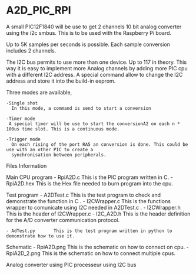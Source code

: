 A2D_PIC_RPI
===========

  A small PIC12F1840   will be use to get  2 channels 10 bit analog converter using the  i2c smbus.
This is to be used with the Raspberry Pi board.

  Up to 5K samples per seconds  is possible. Each sample conversion includes  2 channels.


  The I2C bus permits to use  more than one device. Up to 117 in theory.
  This way it is easy to implement more Analog channels by adding more PIC cpu with a different I2C address.
  A special command allow to change the I2C address and store it into the build-in eeprom.


   Three modes are available,

    -Single shot 
      In this mode, a command is send to start a conversion

    -Timer mode
     A special timer will be use to start the conversionA2 on each n * 100us time slot. This is a continuous mode.

    -Trigger mode
      On each rising of the port RA5 an conversion is done. This could be use with an other PIC to create a
      synchronisation between peripherals.


   Files Information

   Main CPU program
    - RpiA2D.c        This is the PIC program written in C.
    - RpiA2D.hex      This is the Hex file needed to burn program into the cpu.
  
      
   Test program
    - A2DTest.c       This is the test program to check and demonstrate the function in C .
    - I2CWrapper.c    This is the functions wrapper to comunicate using I2C needed in A2DTest.c .
    - I2CWrapper.h    This is the header of I2CWrapper.c
    - I2C_A2D.h       This is the header definition for the A/D converter communication protocol.

    - AdTest.py       This is the test program written in python to demonstrate how to use it.

   Schematic
    - RpiA2D.png      This is the schematic on how to connect on cpu.
    - RpiA2D_2.png    This is the schematic on how to connect multiple cpus.


    

Analog converter  using PIC processeur using I2C bus
